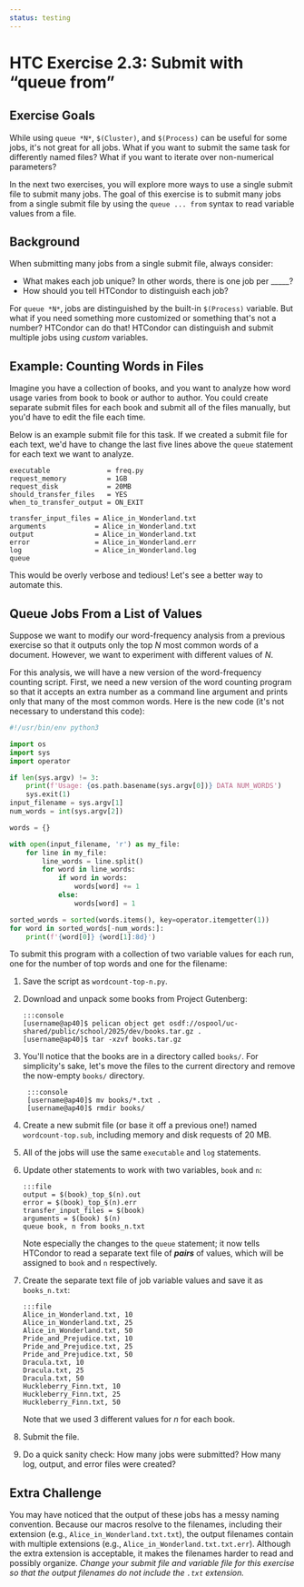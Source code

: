 ```yaml
---
status: testing
---
```


<style type="text/css"> pre em { font-style: normal; background-color: yellow; } pre strong { font-style: normal; font-weight: bold; color: \#008; } </style>

HTC Exercise 2.3: Submit with “queue from”
=============================================

## Exercise Goals

While using `queue *N*`, `$(Cluster)`, and `$(Process)` can be useful for some jobs, it's not great for all jobs. What if you want to submit the same task for differently named files? What if you want to iterate over non-numerical parameters?

In the next two exercises, you will explore more ways to use a single
submit file to submit many jobs. The goal of this exercise is to submit many
jobs from a single submit file by using the `queue ... from` syntax to read
variable values from a file.


## Background

When submitting many jobs from a single submit file, always consider:

-   What makes each job unique? In other words, there is one job per \_\_\_\_\_?
-   How should you tell HTCondor to distinguish each job?

For `queue *N*`, jobs are distinguished by the built-in `$(Process)` variable. But what if you need something more customized or something that's not a number? HTCondor can do that! HTCondor can distinguish and submit multiple jobs using *custom* variables.

## Example: Counting Words in Files

Imagine you have a collection of books, and you want to analyze how word usage varies from book to book or author to author. You could create separate submit files for each book and submit all of the files manually, but you'd have to edit the file each time.

Below is an example submit file for this task. If we created a submit file for each text, we'd have to change the last five lines above the `queue` statement for each text we want to analyze.

``` file
executable              = freq.py
request_memory          = 1GB
request_disk            = 20MB
should_transfer_files   = YES
when_to_transfer_output = ON_EXIT

transfer_input_files = Alice_in_Wonderland.txt
arguments            = Alice_in_Wonderland.txt
output               = Alice_in_Wonderland.txt
error                = Alice_in_Wonderland.err
log                  = Alice_in_Wonderland.log
queue
```

This would be overly verbose and tedious! Let's see a better way to automate this.

## Queue Jobs From a List of Values

Suppose we want to modify our word-frequency analysis from a previous exercise so that it outputs only the top *N* most common words of a document. However, we want to experiment with different values of *N*. 

For this analysis, we will have a new version of the word-frequency counting
script. First, we need a new version of the word counting program so that it
accepts an extra number as a command line argument and prints only that many
of the most common words. Here is the new code (it's not necessary to understand this code):

``` python
#!/usr/bin/env python3

import os
import sys
import operator

if len(sys.argv) != 3:
    print(f'Usage: {os.path.basename(sys.argv[0])} DATA NUM_WORDS')
    sys.exit(1)
input_filename = sys.argv[1]
num_words = int(sys.argv[2])

words = {}

with open(input_filename, 'r') as my_file:
    for line in my_file:
        line_words = line.split()
        for word in line_words:
            if word in words:
                words[word] += 1
            else:
                words[word] = 1

sorted_words = sorted(words.items(), key=operator.itemgetter(1))
for word in sorted_words[-num_words:]:
    print(f'{word[0]} {word[1]:8d}')
```

To submit this program with a collection of two variable values for each run, one for the number of top words and one for the filename:

1.  Save the script as `wordcount-top-n.py`.
1.  Download and unpack some books from Project Gutenberg:

        :::console
        [username@ap40]$ pelican object get osdf://ospool/uc-shared/public/school/2025/dev/books.tar.gz .
        [username@ap40]$ tar -xzvf books.tar.gz

1. You'll notice that the books are in a directory called `books/`. For simplicity's sake, let's move the files to the current directory and remove the now-empty `books/` directory.

        :::console
        [username@ap40]$ mv books/*.txt .
        [username@ap40]$ rmdir books/

1.  Create a new submit file (or base it off a previous one!) named `wordcount-top.sub`, including memory and disk requests of 20 MB.
1.  All of the jobs will use the same `executable` and `log` statements.
1.  Update other statements to work with two variables, `book` and `n`:

        :::file
        output = $(book)_top_$(n).out 
        error = $(book)_top_$(n).err 
        transfer_input_files = $(book) 
        arguments = $(book) $(n)
        queue book, n from books_n.txt

    Note especially the changes to the `queue` statement; it now tells HTCondor to read a separate text file of ***pairs*** of values, which will be assigned to `book` and `n` respectively.

1.  Create the separate text file of job variable values and save it as `books_n.txt`:

        :::file
        Alice_in_Wonderland.txt, 10 
        Alice_in_Wonderland.txt, 25 
        Alice_in_Wonderland.txt, 50 
        Pride_and_Prejudice.txt, 10 
        Pride_and_Prejudice.txt, 25 
        Pride_and_Prejudice.txt, 50
        Dracula.txt, 10
        Dracula.txt, 25
        Dracula.txt, 50
        Huckleberry_Finn.txt, 10
        Huckleberry_Finn.txt, 25
        Huckleberry_Finn.txt, 50

    Note that we used 3 different values for *n* for each book.

1.  Submit the file.
1.  Do a quick sanity check: How many jobs were submitted? How many log, output, and error files were created?

Extra Challenge
-----------------

You may have noticed that the output of these jobs has a messy naming convention. Because our macros resolve to the filenames, including their extension (e.g., `Alice_in_Wonderland.txt.txt`), the output filenames contain with multiple extensions (e.g., `Alice_in_Wonderland.txt.txt.err`). Although the extra extension is acceptable, it makes the filenames harder to read and possibly organize. *Change your submit file and variable file for this exercise so that the output filenames do not include the `.txt` extension.*

